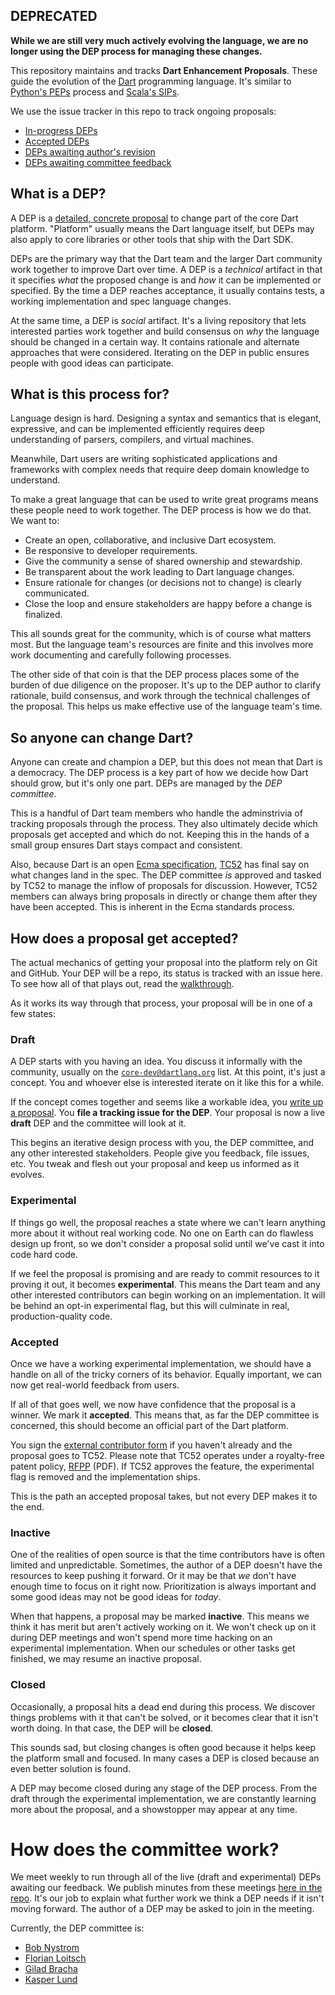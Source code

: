 ## DEPRECATED

**While we are still very much actively evolving the language, we are no longer 
using the DEP process for managing these changes.** 

This repository maintains and tracks **Dart Enhancement Proposals**. These
guide the evolution of the [Dart][] programming language. It's similar to
[Python's PEPs][pep] process and [Scala's SIPs][sip].

[dart]: https://www.dartlang.org/
[pep]: https://www.python.org/dev/peps/
[sip]: http://docs.scala-lang.org/sips/

We use the issue tracker in this repo to track ongoing proposals:

* [In-progress DEPs][open]
* [Accepted DEPs][accepted]
* [DEPs awaiting author's revision][revise]
* [DEPs awaiting committee feedback][review]

[open]: https://github.com/dart-lang/dart_enhancement_proposals/issues
[accepted]: https://github.com/dart-lang/dart_enhancement_proposals/issues?q=label%3Aaccepted+
[revise]: https://github.com/dart-lang/dart_enhancement_proposals/labels/awaiting%20revision
[review]: https://github.com/dart-lang/dart_enhancement_proposals/labels/awaiting%20review

## What is a DEP?

A DEP is a [detailed, concrete proposal][template] to change part of the core
Dart platform. "Platform" usually means the Dart language itself, but DEPs may
also apply to core libraries or other tools that ship with the Dart SDK.

[template]: https://github.com/dart-lang/dart_enhancement_proposals/blob/master/DEP%20Template.md

DEPs are the primary way that the Dart team and the larger Dart community work
together to improve Dart over time. A DEP is a *technical* artifact in that it
specifies *what* the proposed change is and *how* it can be implemented or
specified. By the time a DEP reaches acceptance, it usually contains tests, a
working implementation and spec language changes.

At the same time, a DEP is *social* artifact. It's a living repository that
lets interested parties work together and build consensus on *why* the language
should be changed in a certain way. It contains rationale and alternate
approaches that were considered. Iterating on the DEP in public ensures people
with good ideas can participate.

## What is this process for?

Language design is hard. Designing a syntax and semantics that is elegant,
expressive, and can be implemented efficiently requires deep understanding of
parsers, compilers, and virtual machines.

Meanwhile, Dart users are writing sophisticated applications and frameworks
with complex needs that require deep domain knowledge to understand.

To make a great language that can be used to write great programs means these
people need to work together. The DEP process is how we do that. We want to:

* Create an open, collaborative, and inclusive Dart ecosystem.
* Be responsive to developer requirements.
* Give the community a sense of shared ownership and stewardship.
* Be transparent about the work leading to Dart language changes.
* Ensure rationale for changes (or decisions not to change) is clearly
  communicated.
* Close the loop and ensure stakeholders are happy before a change is
  finalized.

This all sounds great for the community, which is of course what matters most.
But the language team's resources are finite and this involves more work
documenting and carefully following processes.

The other side of that coin is that the DEP process places some of the burden
of due diligence on the proposer. It's up to the DEP author to clarify
rationale, build consensus, and work through the technical challenges of the
proposal. This helps us make effective use of the language team's time.

## So anyone can change Dart?

Anyone can create and champion a DEP, but this does not mean that Dart is a
democracy. The DEP process is a key part of how we decide how Dart should grow,
but it's only one part. DEPs are managed by the *DEP committee*.

This is a handful of Dart team members who handle the adminstrivia of tracking
proposals through the process. They also ultimately decide which proposals get
accepted and which do not. Keeping this in the hands of a small group ensures
Dart stays compact and consistent.

Also, because Dart is an open [Ecma specification][spec], [TC52][] has
final say on what changes land in the spec. The DEP
committee *is* approved and tasked by TC52 to manage the inflow of proposals
for discussion. However, TC52 members can always bring proposals in directly or
change them after they have been accepted. This is inherent in the Ecma
standards process.

[spec]: https://www.dartlang.org/docs/spec/
[TC52]: http://www.ecma-international.org/memento/TC52.htm

## How does a proposal get accepted?

The actual mechanics of getting your proposal into the platform rely on Git and
GitHub. Your DEP will be a repo, its status is tracked with an issue here. To
see how all of that plays out, read the [walkthrough][].

[walkthrough]: https://github.com/dart-lang/dart_enhancement_proposals/blob/master/Walkthrough.md

As it works its way through that process, your proposal will be in one of a few
states:

### Draft

A DEP starts with you having an idea. You discuss it informally with the
community, usually on the [`core-dev@dartlang.org`][core-dev] list. At this
point, it's just a concept. You and whoever else is interested iterate on it
like this for a while.

[core-dev]: https://groups.google.com/a/dartlang.org/forum/#!forum/core-dev

If the concept comes together and seems like a workable idea, you [write up a
proposal][template]. You **file a tracking issue for the DEP**. Your proposal is
now a live **draft** DEP and the committee will look at it.

This begins an iterative design process with you, the DEP committee, and any
other interested stakeholders. People give you feedback, file issues, etc. You
tweak and flesh out your proposal and keep us informed as it evolves.

### Experimental

If things go well, the proposal reaches a state where we can't learn anything
more about it without real working code. No one on Earth can do flawless design
up front, so we don't consider a proposal solid until we've cast it into code
hard code.

If we feel the proposal is promising and are ready to commit resources to it
proving it out, it becomes **experimental**. This means the Dart team and any
other interested contributors can begin working on an implementation. It will be
behind an opt-in experimental flag, but this will culminate in real,
production-quality code.

### Accepted

Once we have a working experimental implementation, we should have a handle on
all of the tricky corners of its behavior. Equally important, we can now get
real-world feedback from users.

If all of that goes well, we now have confidence that the proposal is a winner.
We mark it **accepted**. This means that, as far the DEP committee is concerned,
this should become an official part of the Dart platform.

You sign the [external contributor form][] if you haven't already and the
proposal goes to TC52. Please note that TC52 operates under a royalty-free 
patent policy, [RFPP][] (PDF). If TC52 approves the feature, the experimental 
flag is removed and the implementation ships.

[external contributor form]: http://www.ecma-international.org/memento/TC52%20policy/Contribution%20form%20to%20TC52%20Royalty%20Free%20Task%20Group%20as%20a%20non-member.pdf

This is the path an accepted proposal takes, but not every DEP makes it to the
end.

### Inactive

One of the realities of open source is that the time contributors have is often
limited and unpredictable. Sometimes, the author of a DEP doesn't have the
resources to keep pushing it forward. Or it may be that *we* don't have enough
time to focus on it right now. Prioritization is always important and some good
ideas may not be good ideas for *today*.

When that happens, a proposal may be marked **inactive**. This means we think it
has merit but aren't actively working on it. We won't check up on it during DEP
meetings and won't spend more time hacking on an experimental implementation.
When our schedules or other tasks get finished, we may resume an inactive
proposal.

### Closed

Occasionally, a proposal hits a dead end during this process. We discover things
problems with it that can't be solved, or it becomes clear that it isn't worth
doing. In that case, the DEP will be **closed**.

This sounds sad, but closing changes is often good because it helps keep the
platform small and focused. In many cases a DEP is closed because an even better
solution is found.

A DEP may become closed during any stage of the DEP process. From the draft
through the experimental implementation, we are constantly learning more about
the proposal, and a showstopper may appear at any time.

# How does the committee work?

We meet weekly to run through all of the live (draft and experimental) DEPs
awaiting our feedback. We publish minutes from these meetings [here in the
repo][minutes]. It's our job to explain what further work we think a DEP needs
if it isn't moving forward. The author of a DEP may be asked to join in the
meeting.

[minutes]: https://github.com/dart-lang/dart_enhancement_proposals/tree/master/Meetings

Currently, the DEP committee is:

* [Bob Nystrom][bob]
* [Florian Loitsch][florian]
* [Gilad Bracha][gilad]
* [Kasper Lund][kasper]

[bob]: https://github.com/munificent
[gilad]: https://github.com/gbracha
[florian]: https://github.com/floitschG
[kasper]: https://github.com/kasperl
[rfpp]: http://www.ecma-international.org/memento/TC52%20policy/Ecma%20Experimental%20TC52%20Royalty-Free%20Patent%20Policy.pdf

